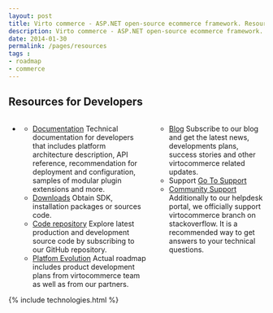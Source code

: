 ```yaml
---
layout: post
title: Virto commerce - ASP.NET open-source ecommerce framework. Resources
description: Virto commerce - ASP.NET open-source ecommerce framework. Resources
date: 2014-01-30
permalink: /pages/resources
tags : 
- roadmap
- commerce
---
```

<article role="main" class="main">
	<!-- Roadmap -->
	<div class="roadmap __responsive">
		<h1 class="head-title">Resources for Developers</h1>
		<ul class="list">
			<li class="list-item">
				<div class="columns">
					<div class="column">
						<div class="block">
							<ul class="list">
								<li>
									<a href="http://docs.virtocommerce.com/" target="_blank" class="title" rel="nofollow">Documentation</a>
									<span class="descr">Technical documentation for developers that includes platform architecture description, API reference, recommendation for
deployment and configuration, samples of modular plugin extensions and more.</span>
								</li>
								<li>
									<span class="title"><a href="/try-now-download">Downloads</a></span>
									<span class="descr">Obtain SDK, installation packages or sources code.
								</li>
								<li>
									<a href="https://github.com/VirtoCommerce/vc-community/" target="_blank" rel="nofollow" class="title">Code repository</a>
									<span class="descr">Explore latest production and development source code by subscribing to our GitHub repository.
								</li>
								<li>
									<a href="/roadmap" class="title">Platfom Evolution</a>
									<span class="descr">Actual roadmap includes product development plans from virtocommerce team as well as from our partners.</span>
								</li>
							</ul>
						</div>
					</div>
					<div class="column">
						<div class="block">
							<ul class="list">
								<li>
									<a href="http://blog.virtocommerce.com/" target="_blank" rel="nofollow" class="title">Blog</a>
									<span class="descr">Subscribe to our blog and get the latest news, developments plans, success
stories and other virtocommerce related updates.
								</li>
								<li>
									<span class="title">Support</span>
									<span class="descr"><a href="http://help.virtocommerce.com/support/home" target="_blank" rel="nofollow">Go To Support</a></span>
								</li>
								<li>
									<a href="http://stackoverflow.com/questions/tagged/virtocommerce" target="_blank" rel="nofollow" class="title">Community Support</a>
									<span class="descr">Additionally to our helpdesk portal, we officially support
virtocommerce branch on stackoverflow. It is a recommended way to get answers to your technical questions.</span>
								</li>
							</ul>
						</div>
					</div>
				</div>
			</li>
		</ul>
	</div>
	{% include technologies.html %}
</article>

